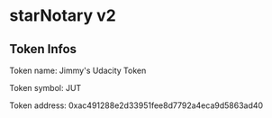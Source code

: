 
# starNotary v2

## Token Infos
Token name: Jimmy's Udacity Token

Token symbol: JUT

Token address: 0xac491288e2d33951fee8d7792a4eca9d5863ad40
